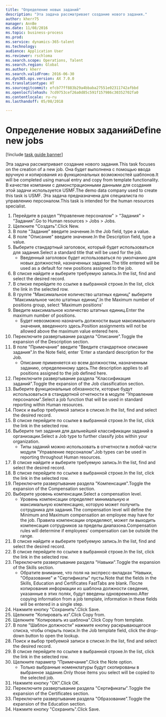 ```yaml
--- 
title: "Определение новых заданий"
description: "Эта задача рассматривает создание нового задания."
author: kherr75
manager: AnnBe
ms.date: 11/08/2016
ms.topic: business-process
ms.prod: 
ms.service: dynamics-365-talent
ms.technology: 
audience: Application User
ms.reviewer: rschloma
ms.search.scope: Operations, Talent
ms.search.region: Global
ms.author: kherr
ms.search.validFrom: 2016-06-30
ms.dyn365.ops.version: AX 7.0.0
ms.translationtype: HT
ms.sourcegitcommit: efcb77ff883b29a4bbaba27551e02311742afbbd
ms.openlocfilehash: 7cd9753cef26a0d85c591f157986c30352702fa0
ms.contentlocale: ru-ru
ms.lasthandoff: 05/08/2018

---
```

# <a name="define-new-jobs"></a><span data-ttu-id="3dccd-103">Определение новых заданий</span><span class="sxs-lookup"><span data-stu-id="3dccd-103">Define new jobs</span></span>

[!include [task guide banner](../../includes/task-guide-banner.md)]

<span data-ttu-id="3dccd-104">Эта задача рассматривает создание нового задания.</span><span class="sxs-lookup"><span data-stu-id="3dccd-104">This task focuses on the creation of a new job.</span></span> <span data-ttu-id="3dccd-105">Она будет выполнена с помощью ввода вручную и копирования из функциональных возможностей шаблонов.</span><span class="sxs-lookup"><span data-stu-id="3dccd-105">It will be completed using manual entry and copy from template functionality.</span></span> <span data-ttu-id="3dccd-106">В качестве компании с демонстрационными данными для создания этой задачи используется USMF.</span><span class="sxs-lookup"><span data-stu-id="3dccd-106">The demo data company used to create this task is USMF.</span></span> <span data-ttu-id="3dccd-107">Эта задача предназначена для специалиста по управлению персоналом.</span><span class="sxs-lookup"><span data-stu-id="3dccd-107">This task is intended for the human resources specialist.</span></span>

1. <span data-ttu-id="3dccd-108">Перейдите в раздел "Управление персоналом" > "Задания" > "Задания".</span><span class="sxs-lookup"><span data-stu-id="3dccd-108">Go to Human resources > Jobs > Jobs.</span></span>
2. <span data-ttu-id="3dccd-109">Щелкните "Создать".</span><span class="sxs-lookup"><span data-stu-id="3dccd-109">Click New.</span></span>
3. <span data-ttu-id="3dccd-110">В поле "Задание" введите значение.</span><span class="sxs-lookup"><span data-stu-id="3dccd-110">In the Job field, type a value.</span></span>
4. <span data-ttu-id="3dccd-111">В поле "Описание" введите значение.</span><span class="sxs-lookup"><span data-stu-id="3dccd-111">In the Description field, type a value.</span></span>
5. <span data-ttu-id="3dccd-112">Выберите стандартный заголовок, который будет использоваться для задания.</span><span class="sxs-lookup"><span data-stu-id="3dccd-112">Select a standard title that will be used for the job.</span></span> 
    * <span data-ttu-id="3dccd-113">Введенный заголовок будет использоваться по умолчанию для новых должностей, назначенных заданию.</span><span class="sxs-lookup"><span data-stu-id="3dccd-113">The title entered will be used as a default for new positions assigned to the job.</span></span>  
6. <span data-ttu-id="3dccd-114">В списке найдите и выберите требуемую запись.</span><span class="sxs-lookup"><span data-stu-id="3dccd-114">In the list, find and select the desired record.</span></span>
7. <span data-ttu-id="3dccd-115">В списке перейдите по ссылке в выбранной строке.</span><span class="sxs-lookup"><span data-stu-id="3dccd-115">In the list, click the link in the selected row.</span></span>
8. <span data-ttu-id="3dccd-116">В группе "Максимальное количество штатных единиц" выберите "Максимальное число штатных единиц".</span><span class="sxs-lookup"><span data-stu-id="3dccd-116">In the Maximum number of positions group, select 'Maximum positions'</span></span>
9. <span data-ttu-id="3dccd-117">Введите максимальное количество штатных единиц.</span><span class="sxs-lookup"><span data-stu-id="3dccd-117">Enter the maximum number of positions.</span></span> 
    * <span data-ttu-id="3dccd-118">Будет невозможно назначить должности выше максимального значения, введенного здесь.</span><span class="sxs-lookup"><span data-stu-id="3dccd-118">Position assignments will not be allowed above the maximum value entered here.</span></span>  
10. <span data-ttu-id="3dccd-119">Переключите развертывание раздела "Описание".</span><span class="sxs-lookup"><span data-stu-id="3dccd-119">Toggle the expansion of the Description section.</span></span>
11. <span data-ttu-id="3dccd-120">В поле "Примечание" введите "Введите стандартное описание задания".</span><span class="sxs-lookup"><span data-stu-id="3dccd-120">In the Note field, enter 'Enter a standard description for the Job.</span></span>
    * <span data-ttu-id="3dccd-121">Описание применяется ко всем должностям, назначенным заданию, определенному здесь.</span><span class="sxs-lookup"><span data-stu-id="3dccd-121">The description applies to all positions assigned to the job defined here.</span></span>  
12. <span data-ttu-id="3dccd-122">Переключите развертывание раздела "Классификация заданий".</span><span class="sxs-lookup"><span data-stu-id="3dccd-122">Toggle the expansion of the Job classification section.</span></span>
13. <span data-ttu-id="3dccd-123">Выберите функциональные обязанности, которые будут использоваться в стандартной отчетности в модуле "Управление персоналом".</span><span class="sxs-lookup"><span data-stu-id="3dccd-123">Select a job function that will be used in standard reporting within Human resources.</span></span>
14. <span data-ttu-id="3dccd-124">Поиск и выбор требуемой записи в списке.</span><span class="sxs-lookup"><span data-stu-id="3dccd-124">In the list, find and select the desired record.</span></span>
15. <span data-ttu-id="3dccd-125">В списке перейдите по ссылке в выбранной строке.</span><span class="sxs-lookup"><span data-stu-id="3dccd-125">In the list, click the link in the selected row.</span></span>
16. <span data-ttu-id="3dccd-126">Выберите тип задания для дальнейшей классификации заданий в организации.</span><span class="sxs-lookup"><span data-stu-id="3dccd-126">Select a Job type to further classify jobs within your organization.</span></span> 
    * <span data-ttu-id="3dccd-127">Типы заданий можно использовать в отчетности в любой части модуля "Управление персоналом".</span><span class="sxs-lookup"><span data-stu-id="3dccd-127">Job types can be used in reporting throughout Human resources.</span></span>  
17. <span data-ttu-id="3dccd-128">В списке найдите и выберите требуемую запись.</span><span class="sxs-lookup"><span data-stu-id="3dccd-128">In the list, find and select the desired record.</span></span>
18. <span data-ttu-id="3dccd-129">В списке перейдите по ссылке в выбранной строке.</span><span class="sxs-lookup"><span data-stu-id="3dccd-129">In the list, click the link in the selected row.</span></span>
19. <span data-ttu-id="3dccd-130">Переключите развертывание раздела "Компенсация".</span><span class="sxs-lookup"><span data-stu-id="3dccd-130">Toggle the expansion of the Compensation section.</span></span>
20. <span data-ttu-id="3dccd-131">Выберите уровень компенсации.</span><span class="sxs-lookup"><span data-stu-id="3dccd-131">Select a compensation level.</span></span>
    * <span data-ttu-id="3dccd-132">Уровень компенсации определяет минимальную и максимальную компенсацию, которую может получить сотрудника для задания.</span><span class="sxs-lookup"><span data-stu-id="3dccd-132">The compensation level will define the Minimum and Maximum compensation an employee may have for the job.</span></span> <span data-ttu-id="3dccd-133">Правила компенсации определяют, может ли выходить компенсация сотрудников за пределы диапазона.</span><span class="sxs-lookup"><span data-stu-id="3dccd-133">Compensation rules will determine if employees' compensation can be outside the range.</span></span>  
21. <span data-ttu-id="3dccd-134">В списке найдите и выберите требуемую запись.</span><span class="sxs-lookup"><span data-stu-id="3dccd-134">In the list, find and select the desired record.</span></span>
22. <span data-ttu-id="3dccd-135">В списке перейдите по ссылке в выбранной строке.</span><span class="sxs-lookup"><span data-stu-id="3dccd-135">In the list, click the link in the selected row.</span></span>
23. <span data-ttu-id="3dccd-136">Переключите развертывание раздела "Навыки".</span><span class="sxs-lookup"><span data-stu-id="3dccd-136">Toggle the expansion of the Skills section.</span></span>
    * <span data-ttu-id="3dccd-137">Обратите внимание, что поля на экспресс-вкладках "Навыки, "Образование" и "Сертификаты" пусты.</span><span class="sxs-lookup"><span data-stu-id="3dccd-137">Note that the fields in the Skills, Education and Certificates FastTabs are blank.</span></span> <span data-ttu-id="3dccd-138">После копирования информации из шаблона должности сведения, указанные в этих полях, будут введены одновременно.</span><span class="sxs-lookup"><span data-stu-id="3dccd-138">After copying information from a job template, information in these fields will be entered in a single step.</span></span>   
24. <span data-ttu-id="3dccd-139">Нажмите кнопку "Сохранить".</span><span class="sxs-lookup"><span data-stu-id="3dccd-139">Click Save.</span></span>
25. <span data-ttu-id="3dccd-140">Щелкните "Копировать из".</span><span class="sxs-lookup"><span data-stu-id="3dccd-140">Click Copy from.</span></span>
26. <span data-ttu-id="3dccd-141">Щелкните "Копировать из шаблона".</span><span class="sxs-lookup"><span data-stu-id="3dccd-141">Click Copy from template.</span></span>
27. <span data-ttu-id="3dccd-142">В поле "Шаблон должности" нажмите кнопку раскрывающегося списка, чтобы открыть поиск.</span><span class="sxs-lookup"><span data-stu-id="3dccd-142">In the Job template field, click the drop-down button to open the lookup.</span></span>
28. <span data-ttu-id="3dccd-143">Поиск и выбор требуемой записи в списке.</span><span class="sxs-lookup"><span data-stu-id="3dccd-143">In the list, find and select the desired record.</span></span>
29. <span data-ttu-id="3dccd-144">В списке перейдите по ссылке в выбранной строке.</span><span class="sxs-lookup"><span data-stu-id="3dccd-144">In the list, click the link in the selected row.</span></span>
30. <span data-ttu-id="3dccd-145">Щелкните параметр "Примечание".</span><span class="sxs-lookup"><span data-stu-id="3dccd-145">Click the Note option.</span></span>
    * <span data-ttu-id="3dccd-146">Только выбранные номенклатуры будут скопированы в выбранное задание.</span><span class="sxs-lookup"><span data-stu-id="3dccd-146">Only those items you select will be copied to the selected job.</span></span>    
31. <span data-ttu-id="3dccd-147">Нажмите кнопку "OК".</span><span class="sxs-lookup"><span data-stu-id="3dccd-147">Click OK.</span></span>
32. <span data-ttu-id="3dccd-148">Переключите развертывание раздела "Сертификаты".</span><span class="sxs-lookup"><span data-stu-id="3dccd-148">Toggle the expansion of the Certificates section.</span></span>
33. <span data-ttu-id="3dccd-149">Переключите развертывание раздела "Образование".</span><span class="sxs-lookup"><span data-stu-id="3dccd-149">Toggle the expansion of the Education section.</span></span>
34. <span data-ttu-id="3dccd-150">Нажмите кнопку "Сохранить".</span><span class="sxs-lookup"><span data-stu-id="3dccd-150">Click Save.</span></span>


